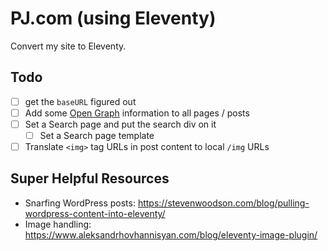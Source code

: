 # PJ.com (using Eleventy)

Convert my site to Eleventy.

## Todo

- [ ] get the `baseURL` figured out
- [ ] Add some [Open Graph](https://ogp.me/) information to all pages / posts
- [ ] Set a Search page and put the search div on it
  - [ ] Set a Search page template
- [ ] Translate `<img>` tag URLs in post content to local `/img` URLs

## Super Helpful Resources

- Snarfing WordPress posts: https://stevenwoodson.com/blog/pulling-wordpress-content-into-eleventy/
- Image handling: https://www.aleksandrhovhannisyan.com/blog/eleventy-image-plugin/